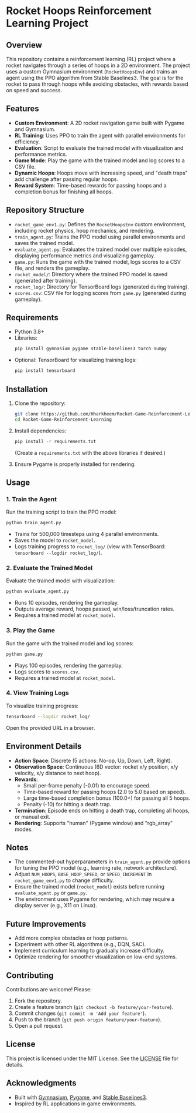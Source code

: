 # Rocket Hoops Reinforcement Learning Project

## Overview

This repository contains a reinforcement learning (RL) project where a rocket navigates through a series of hoops in a 2D environment. The project uses a custom Gymnasium environment (`RocketHoopsEnv`) and trains an agent using the PPO algorithm from Stable Baselines3. The goal is for the rocket to pass through hoops while avoiding obstacles, with rewards based on speed and success.

## Features

- **Custom Environment**: A 2D rocket navigation game built with Pygame and Gymnasium.
- **RL Training**: Uses PPO to train the agent with parallel environments for efficiency.
- **Evaluation**: Script to evaluate the trained model with visualization and performance metrics.
- **Game Mode**: Play the game with the trained model and log scores to a CSV file.
- **Dynamic Hoops**: Hoops move with increasing speed, and "death traps" add challenge after passing regular hoops.
- **Reward System**: Time-based rewards for passing hoops and a completion bonus for finishing all hoops.

## Repository Structure

- `rocket_game_env1.py`: Defines the `RocketHoopsEnv` custom environment, including rocket physics, hoop mechanics, and rendering.
- `train_agent.py`: Trains the PPO model using parallel environments and saves the trained model.
- `evaluate_agent.py`: Evaluates the trained model over multiple episodes, displaying performance metrics and visualizing gameplay.
- `game.py`: Runs the game with the trained model, logs scores to a CSV file, and renders the gameplay.
- `rocket_model/`: Directory where the trained PPO model is saved (generated after training).
- `rocket_log/`: Directory for TensorBoard logs (generated during training).
- `scores.csv`: CSV file for logging scores from `game.py` (generated during gameplay).

## Requirements

- Python 3.8+
- Libraries:
  ```bash
  pip install gymnasium pygame stable-baselines3 torch numpy
  ```
- Optional: TensorBoard for visualizing training logs:
  ```bash
  pip install tensorboard
  ```

## Installation

1. Clone the repository:
   ```bash
   git clone https://github.com/Hharkheem/Rocket-Game-Reinforcement-Learning
   cd Rocket-Game-Reinforcement-Learning
   ```
2. Install dependencies:
   ```bash
   pip install -r requirements.txt
   ```

   (Create a `requirements.txt` with the above libraries if desired.)
3. Ensure Pygame is properly installed for rendering.

## Usage

### 1. Train the Agent

Run the training script to train the PPO model:

```bash
python train_agent.py
```

- Trains for 500,000 timesteps using 4 parallel environments.
- Saves the model to `rocket_model`.
- Logs training progress to `rocket_log/` (view with TensorBoard: `tensorboard --logdir rocket_log/`).

### 2. Evaluate the Trained Model

Evaluate the trained model with visualization:

```bash
python evaluate_agent.py
```

- Runs 10 episodes, rendering the gameplay.
- Outputs average reward, hoops passed, win/loss/truncation rates.
- Requires a trained model at `rocket_model`.

### 3. Play the Game

Run the game with the trained model and log scores:

```bash
python game.py
```

- Plays 100 episodes, rendering the gameplay.
- Logs scores to `scores.csv`.
- Requires a trained model at `rocket_model`.

### 4. View Training Logs

To visualize training progress:

```bash
tensorboard --logdir rocket_log/
```

Open the provided URL in a browser.

## Environment Details

- **Action Space**: Discrete (5 actions: No-op, Up, Down, Left, Right).
- **Observation Space**: Continuous (6D vector: rocket x/y position, x/y velocity, x/y distance to next hoop).
- **Rewards**:
  - Small per-frame penalty (-0.01) to encourage speed.
  - Time-based reward for passing hoops (2.0 to 5.0 based on speed).
  - Large time-based completion bonus (100.0+) for passing all 5 hoops.
  - Penalty (-10) for hitting a death trap.
- **Termination**: Episode ends on hitting a death trap, completing all hoops, or manual exit.
- **Rendering**: Supports "human" (Pygame window) and "rgb_array" modes.

## Notes

- The commented-out hyperparameters in `train_agent.py` provide options for tuning the PPO model (e.g., learning rate, network architecture).
- Adjust `NUM_HOOPS`, `BASE_HOOP_SPEED`, or `SPEED_INCREMENT` in `rocket_game_env1.py` to change difficulty.
- Ensure the trained model (`rocket_model`) exists before running `evaluate_agent.py` or `game.py`.
- The environment uses Pygame for rendering, which may require a display server (e.g., X11 on Linux).

## Future Improvements

- Add more complex obstacles or hoop patterns.
- Experiment with other RL algorithms (e.g., DQN, SAC).
- Implement curriculum learning to gradually increase difficulty.
- Optimize rendering for smoother visualization on low-end systems.

## Contributing

Contributions are welcome! Please:

1. Fork the repository.
2. Create a feature branch (`git checkout -b feature/your-feature`).
3. Commit changes (`git commit -m 'Add your feature'`).
4. Push to the branch (`git push origin feature/your-feature`).
5. Open a pull request.

## License

This project is licensed under the MIT License. See the [LICENSE](LICENSE) file for details.

## Acknowledgments

- Built with [Gymnasium](https://gymnasium.farama.org/), [Pygame](https://www.pygame.org/), and [Stable Baselines3](https://stable-baselines3.readthedocs.io/).
- Inspired by RL applications in game environments.
